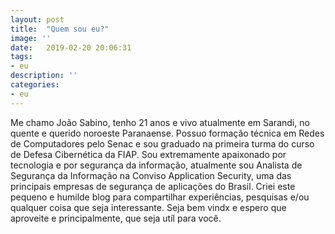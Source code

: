 ```yaml
---
layout: post
title:  "Quem sou eu?"
image: ''
date:   2019-02-20 20:06:31
tags:
- eu
description: ''
categories:
- eu 
---
```



Me chamo João Sabino, tenho 21 anos e vivo atualmente em Sarandi, no quente e querido noroeste Paranaense. Possuo formação técnica em Redes de Computadores pelo Senac e sou graduado na primeira turma do curso de Defesa Cibernética da FIAP. Sou extremamente apaixonado por tecnologia e por segurança da informação, atualmente sou Analista de Segurança da Informação na Conviso Application Security, uma das principais empresas de segurança de aplicações do Brasil. Criei este pequeno e humilde blog para compartilhar experiências, pesquisas e/ou qualquer coisa que seja interessante. Seja bem vindx e espero que aproveite e principalmente, que seja utíl para você.
